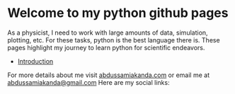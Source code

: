 # Welcome to my python github pages

As a physicist, I need to work with large amounts of data, simulation, plotting, etc. For these tasks, python is the best language there is. These pages highlight my journey to learn python for scientific endeavors.

- [Introduction](https://abdussamiakanda.github.io/python/introduction)



For more details about me visit [abdussamiakanda.com](https://abdussamiakanda.com) or email me at [abdussamiakanda@gmail.com](mailto:abdussamiakanda@gmail.com)
Here are my social links:
